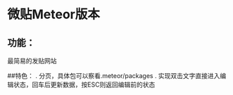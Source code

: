# 微贴Meteor版本
## 功能：
最简易的发贴网站

##特色：
. 分页，具体包可以察看.meteor/packages
. 实现双击文字直接进入编辑状态，回车后更新数据，按ESC则返回编辑前的状态